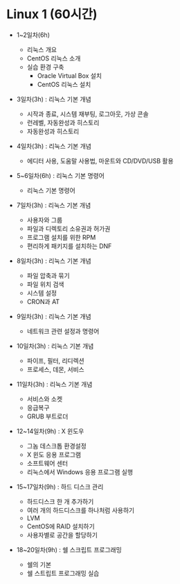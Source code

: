 # Linux 1 (60시간)

* 1~2일차(6h)
	- 리눅스 개요
	- CentOS 리눅스 소개
	- 실습 환경 구축
		- Oracle Virtual Box 설치
		- CentOS 리눅스 설치
	
* 3일차(3h) : 리눅스 기본 개념 
	- 시작과 종료, 시스템 재부팅, 로그아웃, 가상 콘솔
	- 런레벨, 자동완성과 히스토리
	- 자동완성과 히스토리
	
* 4일차(3h) : 리눅스 기본 개념 
	- 에디터 사용, 도움말 사용법, 마운트와 CD/DVD/USB 활용
	
* 5~6일차(6h) : 리눅스 기본 명령어
	- 리눅스 기본 명령어

* 7일차(3h) : 리눅스 기본 개념 
	- 사용자와 그룹
	- 파일과 디렉토리 소유권과 허가권
	- 프로그램 설치를 위한 RPM
	- 편리하게 패키지를 설치하는 DNF
	
* 8일차(3h) : 리눅스 기본 개념 
	- 파일 압축과 묶기
	- 파일 위치 검색
	- 시스템 설정
	- CRON과 AT
	
* 9일차(3h) : 리눅스 기본 개념 
	- 네트워크 관련 설정과 명령어

* 10일차(3h) : 리눅스 기본 개념 
	- 파이프, 필터, 리디렉션
	- 프로세스, 데몬, 서비스
	
* 11일차(3h) : 리눅스 기본 개념 
	- 서비스와 소켓
	- 응급복구 
	- GRUB 부트로더

* 12~14일차(9h) : X 윈도우
	- 그놈 데스크톱 환경설정
	- X 윈도 응용 프로그램 
	- 소프트웨어 센터
	- 리눅스에서 Windows 응용 프로그램 실행
		

* 15~17일차(9h) : 하드 디스크 관리
	- 하드디스크 한 개 추가하기 
	- 여러 개의 하드디스크를 하나처럼 사용하기
	- LVM
	- CentOS에 RAID 설치하기
	- 사용자별로 공간을 할당하기

* 18~20일차(9h) : 쉘 스크립트 프로그래밍
	- 쉘의 기본
	- 쉘 스트립트 프로그래밍 실습